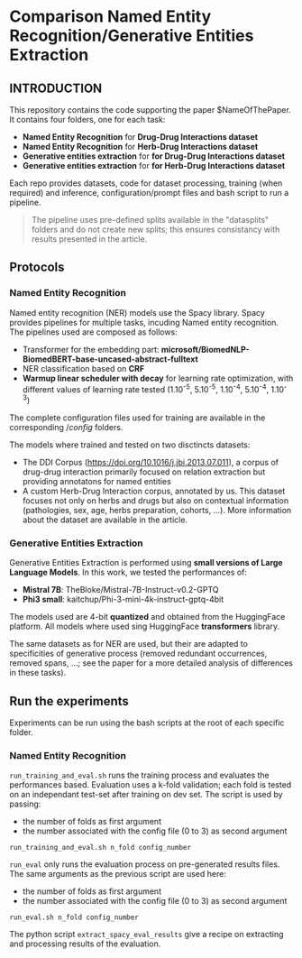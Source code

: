 # Comparison Named Entity Recognition/Generative Entities Extraction

## INTRODUCTION

This repository contains the code supporting the paper $NameOfThePaper.
It contains four folders, one for each task:

- **Named Entity Recognition** for **Drug-Drug Interactions dataset**
- **Named Entity Recognition** for **Herb-Drug Interactions dataset**
- **Generative entities extraction** for **for Drug-Drug Interactions dataset**
- **Generative entities extraction** for **for Herb-Drug Interactions dataset**

Each repo provides datasets, code for dataset processing, training (when required) and inference, configuration/prompt files and bash script to run a pipeline. 

> The pipeline uses pre-defined splits available in the "datasplits" folders and do not create new splits; this ensures consistancy with results presented in the article.

## Protocols

### Named Entity Recognition

Named entity recognition (NER) models use the Spacy library. Spacy provides pipelines for multiple tasks, incuding Named entity recognition. The pipelines used are composed as follows:
- Transformer for the embedding part: **microsoft/BiomedNLP-BiomedBERT-base-uncased-abstract-fulltext**
- NER classification based on **CRF**
- **Warmup linear scheduler with decay** for learning rate optimization, with different values of learning rate tested (1.10<sup>-5</sup>, 5.10<sup>-5</sup>, 1.10<sup>-4</sup>, 5.10<sup>-4</sup>, 1.10<sup>-3</sup>)

The complete configuration files used for training are available in the corresponding $/config$ folders.

The models where trained and tested on two disctincts datasets:
- The DDI Corpus (https://doi.org/10.1016/j.jbi.2013.07.011), a corpus of drug-drug interaction primarily focused on relation extraction but providing annotatons for named entities
- A custom Herb-Drug Interaction corpus, annotated by us. This dataset focuses not only on herbs and drugs but also on contextual information (pathologies, sex, age, herbs preparation, cohorts, ...). More information about the dataset are available in the article.

### Generative Entities Extraction

Generative Entities Extraction is performed using **small versions of Large Language Models**. In this work, we tested the performances of:
- **Mistral 7B**: TheBloke/Mistral-7B-Instruct-v0.2-GPTQ
- **Phi3 small**: kaitchup/Phi-3-mini-4k-instruct-gptq-4bit 

The models used are 4-bit **quantized** and obtained from the HuggingFace platform. All models where used sing HuggingFace **transformers** library.

The same datasets as for NER are used, but their are adapted to specificities of generative process (removed redundant occurrences, removed spans, ...; see the paper for a more detailed analysis of differences in these tasks).

## Run the experiments

Experiments can be run using the bash scripts at the root of each specific folder.

### Named Entity Recognition

`run_training_and_eval.sh` runs the training process and evaluates the performances based. Evaluation uses a k-fold validation; each fold is tested on an independant test-set after training on dev set. The script is used by passing:
- the number of folds as first argument
- the number associated with the config file (0 to 3) as second argument

```console
run_training_and_eval.sh n_fold config_number
```

`run_eval` only runs the evaluation process on pre-generated results files. The same arguments as the previous script are used here: 
- the number of folds as first argument
- the number associated with the config file (0 to 3) as second argument

```console
run_eval.sh n_fold config_number
```

The python script `extract_spacy_eval_results` give a recipe on extracting and processing results of the evaluation.